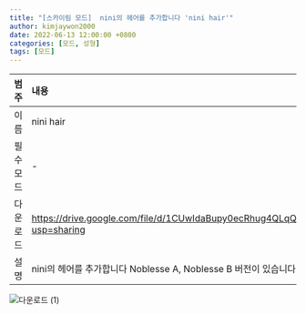 ```yaml
---
title: "[스카이림 모드]  nini의 헤어를 추가합니다 'nini hair'"
author: kimjaywon2000
date: 2022-06-13 12:00:00 +0800
categories: [모드, 성형]
tags: [모드]
---
```


| 범주             | 내용            |
|:----------------|:---------------|
| 이름             | nini hair  |
| 필수 모드         | -              |
| 다운로드          | <https://drive.google.com/file/d/1CUwIdaBupy0ecRhug4QLqQceJELSUoIL/view?usp=sharing> |
| 설명             | nini의 헤어를 추가합니다 Noblesse A, Noblesse B 버전이 있습니다       |

![다운로드 (1)](https://user-images.githubusercontent.com/76558033/173472968-fb8444d3-675c-43b5-9017-c08dc1942f16.png)

